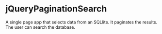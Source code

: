 # jQueryPaginationSearch
A single page app that selects data from an SQLlite. It paginates the results. The user can search the database.
